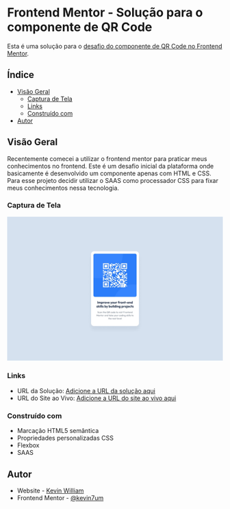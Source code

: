 # Frontend Mentor - Solução para o componente de QR Code

Esta é uma solução para o [desafio do componente de QR Code no Frontend Mentor](https://www.frontendmentor.io/challenges/qr-code-component-iux_sIO_H).

## Índice

- [Visão Geral](#visão-geral)
  - [Captura de Tela](#captura-de-tela)
  - [Links](#links)
  - [Construído com](#construído-com)
- [Autor](#autor)

## Visão Geral

Recentemente comecei a utilizar o frontend mentor para praticar meus conhecimentos no frontend. Este é um desafio inicial da plataforma onde basicamente é desenvolvido um componente apenas com HTML e CSS. Para esse projeto decidir utilizar o SAAS como processador CSS para fixar meus conhecimentos nessa tecnologia.

### Captura de Tela

![](./screenshot.jpg)

### Links

- URL da Solução: [Adicione a URL da solução aqui](https://github.com/kevin7um/qr-code-component)
- URL do Site ao Vivo: [Adicione a URL do site ao vivo aqui](https://kevin7um.github.io/qr-code-component)

### Construído com

- Marcação HTML5 semântica
- Propriedades personalizadas CSS
- Flexbox
- SAAS

## Autor

- Website - [Kevin William](https://kevin7um.github.io/kevinwilliamdev/)
- Frontend Mentor - [@kevin7um](https://www.frontendmentor.io/profile/kevin7um)
